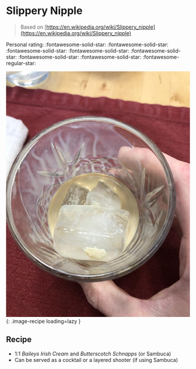 # Slippery Nipple

> Based on [https://en.wikipedia.org/wiki/Slippery_nipple](https://en.wikipedia.org/wiki/Slippery_nipple)

<!-- {cts} rating=4; (User can specify rating on scale of 1-5) -->

Personal rating: :fontawesome-solid-star: :fontawesome-solid-star: :fontawesome-solid-star: :fontawesome-solid-star: :fontawesome-solid-star: :fontawesome-solid-star: :fontawesome-solid-star: :fontawesome-regular-star:

<!-- {cte} -->

<!-- {cts} name_image=that_butterscotch_drink.jpeg; (User can specify image name) -->

![that_butterscotch_drink.jpeg](./that_butterscotch_drink.jpeg){: .image-recipe loading=lazy }

<!-- {cte} -->

## Recipe

- 1:1 *Baileys Irish Cream* and *Butterscotch Schnapps* (or Sambuca)
- Can be served as a cocktail or a layered shooter (if using Sambuca)
